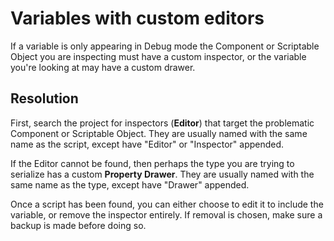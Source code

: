 # Variables with custom editors


If a variable is only appearing in Debug mode the Component or Scriptable Object you are inspecting must have a custom inspector, or the variable you're looking at may have a custom drawer.

## Resolution
First, search the project for inspectors (**Editor**) that target the problematic Component or Scriptable Object.
They are usually named with the same name as the script, except have "Editor" or "Inspector" appended.  

If the Editor cannot be found, then perhaps the type you are trying to serialize has a custom **Property Drawer**. They are usually named with the same name as the type, except have "Drawer" appended.  

Once a script has been found, you can either choose to edit it to include the variable, or remove the inspector entirely.
If removal is chosen, make sure a backup is made before doing so.  

